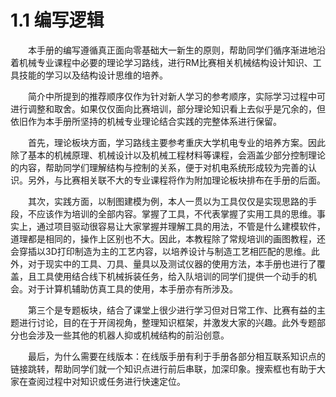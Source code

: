 # 1.1 编写逻辑

&emsp;&emsp;本手册的编写遵循真正面向零基础大一新生的原则，帮助同学们循序渐进地沿着机械专业课程中必要的理论学习路线，进行RM比赛相关机械结构设计知识、工具技能的学习以及结构设计思维的培养。

&emsp;&emsp;简介中所提到的推荐顺序仅作为针对新人学习的参考顺序，实际学习过程中可进行调整和取舍。如果仅仅面向比赛培训，部分理论知识看上去似乎是冗余的，但依旧作为本手册所坚持的机械专业理论结合实践的完整体系进行保留。


&emsp;&emsp;首先，理论板块方面，学习路线主要参考重庆大学机电专业的培养方案。因此除了基本的机械原理、机械设计以及机械工程材料等课程，会涵盖少部分控制理论的内容，帮助同学们理解结构与控制的关系，便于对机电系统形成较为完善的认识。另外，与比赛相关联不大的专业课程将作为附加理论板块排布在手册的后面。


&emsp;&emsp;其次，实践方面，以制图建模为例，本人一贯以为工具仅仅是实现思路的手段，不应该作为培训的全部内容。掌握了工具，不代表掌握了实用工具的思维。事实上，通过项目驱动很容易让大家掌握并理解工具的用法，不管是什么建模软件，道理都是相同的，操作上区别也不大。因此，本教程除了常规培训的画图教程，还会穿插以3D打印制造为主的工艺内容，以培养设计与制造工艺相匹配的思维。此外，对于现实中的工具、刀具、量具以及测试仪器的使用方法，本手册也进行了覆盖，且工具使用结合线下机械拆装任务，给入队培训的同学们提供一个动手的机会。对于计算机辅助仿真工具的使用，本手册亦有所涉及。

&emsp;&emsp;第三个是专题板块，结合了课堂上很少进行学习但对日常工作、比赛有益的主题进行讨论，目的在于开阔视角，整理知识框架，并激发大家的兴趣。此外专题部分也会涉及一些其他的机器人抑或机械结构的前沿创意。


&emsp;&emsp;最后，为什么需要在线版本：在线版手册有利于手册各部分相互联系知识点的链接跳转，帮助同学们就一个知识点进行前后串联，加深印象。搜索框也有助于大家在查阅过程中对知识或任务进行快速定位。


